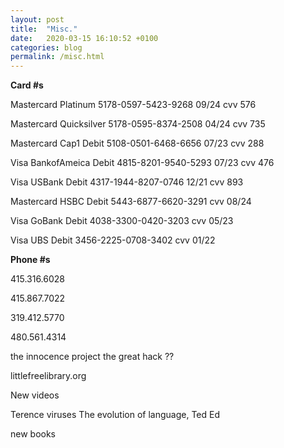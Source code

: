```yaml
---
layout: post
title:  "Misc."
date:   2020-03-15 16:10:52 +0100
categories: blog
permalink: /misc.html
---
```


**Card #s**

Mastercard Platinum 5178-0597-5423-9268 09/24 cvv 576

Mastercard Quicksilver 5178-0595-8374-2508 04/24 cvv 735

Mastercard Cap1 Debit 5108-0501-6468-6656 07/23 cvv 288

Visa BankofAmeica Debit 4815-8201-9540-5293 07/23 cvv 476

Visa USBank Debit 4317-1944-8207-0746 12/21 cvv 893

Mastercard HSBC Debit 5443-6877-6620-3291 cvv 08/24

Visa GoBank Debit 4038-3300-0420-3203 cvv 05/23

Visa UBS Debit 3456-2225-0708-3402 cvv 01/22

**Phone #s**

415.316.6028

415.867.7022

319.412.5770

480.561.4314

the innocence project
the great hack
??

littlefreelibrary.org

New videos

Terence viruses
The evolution of language, Ted Ed 

new books

